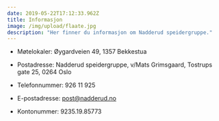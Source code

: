 ```yaml
---
date: 2019-05-22T17:12:33.962Z
title: Informasjon
image: /img/upload/flaate.jpg
description: "Her finner du informasjon om Nadderud speidergruppe."
---
```


- Møtelokaler:
  Øygardveien 49, 1357 Bekkestua

- Postadresse:
  Nadderud speidergruppe, v/Mats Grimsgaard,
  Tostrups gate 25, 0264 Oslo

- Telefonnummer:
  926 11 925
- E-postadresse:
  [post@nadderud.no](mailto:post@nadderud.no)
- Kontonummer:
  9235.19.85773
